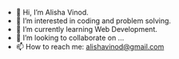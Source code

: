 - 👋 Hi, I’m Alisha Vinod.
- 👀 I’m interested in coding and problem solving.
- 🌱 I’m currently learning Web Development.
- 💞️ I’m looking to collaborate on ...
- 📫 How to reach me: alishavinod@gmail.com

<!---
alishavinod/alishavinod is a ✨ special ✨ repository because its `README.md` (this file) appears on your GitHub profile.
You can click the Preview link to take a look at your changes.
--->
